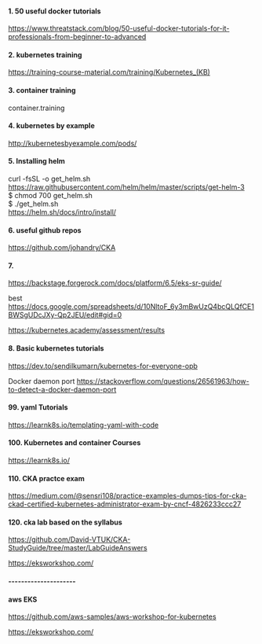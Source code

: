 #### 1. 50 useful docker tutorials
https://www.threatstack.com/blog/50-useful-docker-tutorials-for-it-professionals-from-beginner-to-advanced


#### 2. kubernetes training
https://training-course-material.com/training/Kubernetes_(KB)


#### 3. container training

container.training


#### 4. kubernetes by example
http://kubernetesbyexample.com/pods/


#### 5. Installing helm
curl -fsSL -o get_helm.sh https://raw.githubusercontent.com/helm/helm/master/scripts/get-helm-3 \
$ chmod 700 get_helm.sh \
$ ./get_helm.sh \
https://helm.sh/docs/intro/install/ 


#### 6. useful github repos
https://github.com/johandry/CKA

#### 7. 
https://backstage.forgerock.com/docs/platform/6.5/eks-sr-guide/

best 
https://docs.google.com/spreadsheets/d/10NltoF_6y3mBwUzQ4bcQLQfCE1BWSgUDcJXy-Qp2JEU/edit#gid=0


https://kubernetes.academy/assessment/results

#### 8. Basic kubernetes tutorials

https://dev.to/sendilkumarn/kubernetes-for-everyone-opb

Docker daemon port 
https://stackoverflow.com/questions/26561963/how-to-detect-a-docker-daemon-port

#### 99. yaml Tutorials
https://learnk8s.io/templating-yaml-with-code


#### 100. Kubernetes and container Courses
https://learnk8s.io/

#### 110. CKA practce exam 
https://medium.com/@sensri108/practice-examples-dumps-tips-for-cka-ckad-certified-kubernetes-administrator-exam-by-cncf-4826233ccc27

#### 120. cka lab based on the syllabus
https://github.com/David-VTUK/CKA-StudyGuide/tree/master/LabGuideAnswers

https://eksworkshop.com/



#### ---------------------
#### aws EKS
https://github.com/aws-samples/aws-workshop-for-kubernetes

https://eksworkshop.com/
